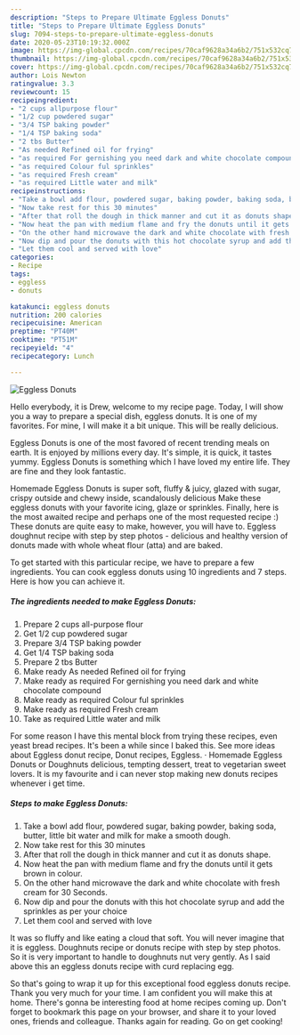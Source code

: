```yaml
---
description: "Steps to Prepare Ultimate Eggless Donuts"
title: "Steps to Prepare Ultimate Eggless Donuts"
slug: 7094-steps-to-prepare-ultimate-eggless-donuts
date: 2020-05-23T10:19:32.000Z
image: https://img-global.cpcdn.com/recipes/70caf9628a34a6b2/751x532cq70/eggless-donuts-recipe-main-photo.jpg
thumbnail: https://img-global.cpcdn.com/recipes/70caf9628a34a6b2/751x532cq70/eggless-donuts-recipe-main-photo.jpg
cover: https://img-global.cpcdn.com/recipes/70caf9628a34a6b2/751x532cq70/eggless-donuts-recipe-main-photo.jpg
author: Lois Newton
ratingvalue: 3.3
reviewcount: 15
recipeingredient:
- "2 cups allpurpose flour"
- "1/2 cup powdered sugar"
- "3/4 TSP baking powder"
- "1/4 TSP baking soda"
- "2 tbs Butter"
- "As needed Refined oil for frying"
- "as required For gernishing you need dark and white chocolate compound"
- "as required Colour ful sprinkles"
- "as required Fresh cream"
- "as required Little water and milk"
recipeinstructions:
- "Take a bowl add flour, powdered sugar, baking powder, baking soda, butter, little bit water and milk for make a smooth dough."
- "Now take rest for this 30 minutes"
- "After that roll the dough in thick manner and cut it as donuts shape."
- "Now heat the pan with medium flame and fry the donuts until it gets brown in colour."
- "On the other hand microwave the dark and white chocolate with fresh cream for 30 Seconds."
- "Now dip and pour the donuts with this hot chocolate syrup and add the sprinkles as per your choice"
- "Let them cool and served with love"
categories:
- Recipe
tags:
- eggless
- donuts

katakunci: eggless donuts 
nutrition: 200 calories
recipecuisine: American
preptime: "PT40M"
cooktime: "PT51M"
recipeyield: "4"
recipecategory: Lunch

---
```



![Eggless Donuts](https://img-global.cpcdn.com/recipes/70caf9628a34a6b2/751x532cq70/eggless-donuts-recipe-main-photo.jpg)

Hello everybody, it is Drew, welcome to my recipe page. Today, I will show you a way to prepare a special dish, eggless donuts. It is one of my favorites. For mine, I will make it a bit unique. This will be really delicious.

Eggless Donuts is one of the most favored of recent trending meals on earth. It is enjoyed by millions every day. It's simple, it is quick, it tastes yummy. Eggless Donuts is something which I have loved my entire life. They are fine and they look fantastic.

Homemade Eggless Donuts is super soft, fluffy &amp; juicy, glazed with sugar, crispy outside and chewy inside, scandalously delicious Make these eggless donuts with your favorite icing, glaze or sprinkles. Finally, here is the most awaited recipe and perhaps one of the most requested recipe :) These donuts are quite easy to make, however, you will have to. Eggless doughnut recipe with step by step photos - delicious and healthy version of donuts made with whole wheat flour (atta) and are baked.


To get started with this particular recipe, we have to prepare a few ingredients. You can cook eggless donuts using 10 ingredients and 7 steps. Here is how you can achieve it.

<!--inarticleads1-->

##### The ingredients needed to make Eggless Donuts:

1. Prepare 2 cups all-purpose flour
1. Get 1/2 cup powdered sugar
1. Prepare 3/4 TSP baking powder
1. Get 1/4 TSP baking soda
1. Prepare 2 tbs Butter
1. Make ready As needed Refined oil for frying
1. Make ready as required For gernishing you need dark and white chocolate compound
1. Make ready as required Colour ful sprinkles
1. Make ready as required Fresh cream
1. Take as required Little water and milk


For some reason I have this mental block from trying these recipes, even yeast bread recipes. It&#39;s been a while since I baked this. See more ideas about Eggless donut recipe, Donut recipes, Eggless. · Homemade Eggless Donuts or Doughnuts delicious, tempting dessert, treat to vegetarian sweet lovers. It is my favourite and i can never stop making new donuts recipes whenever i get time. 

<!--inarticleads2-->

##### Steps to make Eggless Donuts:

1. Take a bowl add flour, powdered sugar, baking powder, baking soda, butter, little bit water and milk for make a smooth dough.
1. Now take rest for this 30 minutes
1. After that roll the dough in thick manner and cut it as donuts shape.
1. Now heat the pan with medium flame and fry the donuts until it gets brown in colour.
1. On the other hand microwave the dark and white chocolate with fresh cream for 30 Seconds.
1. Now dip and pour the donuts with this hot chocolate syrup and add the sprinkles as per your choice
1. Let them cool and served with love


It was so fluffy and like eating a cloud that soft. You will never imagine that it is eggless. Doughnuts recipe or donuts recipe with step by step photos. So it is very important to handle to doughnuts nut very gently. As I said above this an eggless donuts recipe with curd replacing egg. 

So that's going to wrap it up for this exceptional food eggless donuts recipe. Thank you very much for your time. I am confident you will make this at home. There's gonna be interesting food at home recipes coming up. Don't forget to bookmark this page on your browser, and share it to your loved ones, friends and colleague. Thanks again for reading. Go on get cooking!
